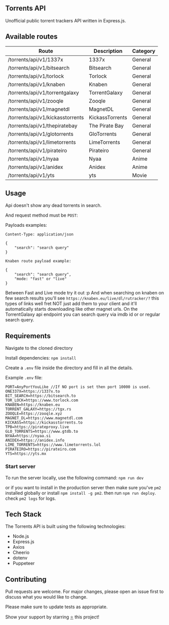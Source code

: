 ## Torrents API

Unofficial public torrent trackers API written in Express.js.

## Available routes

| Route                            | Description     | Category |
| -------------------------------- | --------------- | -------- |
| /torrents/api/v1/1337x           | 1337x           | General  |
| /torrents/api/v1/bitsearch       | Bitsearch       | General  |
| /torrents/api/v1/torlock         | Torlock         | General  |
| /torrents/api/v1/knaben          | Knaben          | General  |
| /torrents/api/v1/torrentgalaxy   | TorrentGalaxy   | General  |
| /torrents/api/v1/zooqle          | Zooqle          | General  |
| /torrents/api/v1/magnetdl        | MagnetDL        | General  |
| /torrents/api/v1/kickasstorrents | KickassTorrents | General  |
| /torrents/api/v1/thepiratebay    | The Pirate Bay  | General  |
| /torrents/api/v1/glotorrents     | GloTorrents     | General  |
| /torrents/api/v1/limetorrents    | LimeTorrents    | General  |
| /torrents/api/v1/pirateiro       | Pirateiro       | General  |
| /torrents/api/v1/nyaa            | Nyaa            | Anime    |
| /torrents/api/v1/anidex          | Anidex          | Anime    |
| /torrents/api/v1/yts             | yts             | Movie    |

## Usage

Api doesn't show any dead torrents in search.

And request method must be `POST`:

Payloads examples:

```
Content-Type: application/json

{
    "search": "search query"
}

Knaben route payload example:

{
    "search": "search query",
    "mode: "fast" or "live"
}
```

Between Fast and Live mode try it out :p
And when searching on knaben on few search results you'll see
`https://knaben.eu/live/dl/rutracker/?` this types of links
well fret NOT just add them to your client and it'll automatically
starts downloading like other magnet urls.
On the TorrentGalaxy api endpoint you can search query via imdb id or or regular search query.

## Requirements

Navigate to the cloned directory

Install dependencies: `npm install`

Create a `.env` file inside the directory and fill in all the details.

Example `.env` file:

```
PORT=AnyPortYouLike //If NO port is set then port 10000 is used.
ONE337X=https://1337x.to
BIT_SEARCH=https://bitsearch.to
TOR_LOCK=https://www.torlock.com
KNABEN=https://knaben.eu
TORRENT_GALAXY=https://tgx.rs
ZOOQLE=https://zooqle.xyz
MAGNET_DL=https://www.magnetdl.com
KICKASS=https://kickasstorrents.to
TPB=https://pirateproxy.live
GLO_TORRENTS=https://www.gtdb.to
NYAA=https://nyaa.si
ANIDEX=https://anidex.info
LIME_TORRENTS=https://www.limetorrents.lol
PIRATEIRO=https://pirateiro.com
YTS=https://yts.mx
```

### Start server

To run the server locally, use the following command: `npm run dev`

or if you want to install in the production server then make sure
you've `pm2` installed globally or install `npm install -g pm2`.
then run `npm run deploy`.
check `pm2 logs` for logs.

## Tech Stack

The Torrents API is built using the following technologies:

- Node.js
- Express.js
- Axios
- Cheerio
- dotenv
- Puppeteer


## Contributing

Pull requests are welcome. For major changes, please open an issue first
to discuss what you would like to change.

Please make sure to update tests as appropriate.

Show your support by starring [⭐️](https://github.com/joybiswas007/torrents-api/stargazers) this project!
